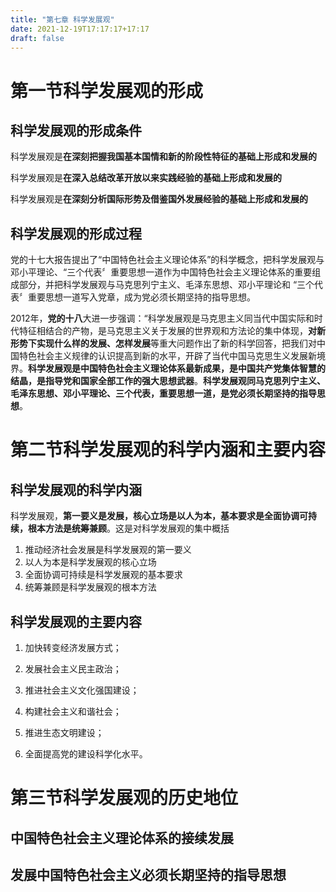 ```yaml
---
title: "第七章 科学发展观"
date: 2021-12-19T17:17:17+17:17
draft: false
---
```


<!--more-->

# 第一节科学发展观的形成

## 科学发展观的形成条件

科学发展观是**在深刻把握我国基本国情和新的阶段性特征的基础上形成和发展的**

科学发展观是**在深入总结改革开放以来实践经验的基础上形成和发展的**

科学发展观是**在深刻分析国际形势及借鉴国外发展经验的基础上形成和发展的**

## 科学发展观的形成过程

党的十七大报告提出了“中国特色社会主义理论体系”的科学概念，把科学发展观与邓小平理论、“三个代表〞重要思想一道作为中国特色社会主义理论体系的重要组成部分，并把科学发展观与马克思列宁主义、毛泽东思想、邓小平理论和 “三个代表〞重要思想一道写入党章，成为党必须长期坚持的指导思想。

2012年，**党的十八**大进一步强调：“科学发展观是马克思主义同当代中国实际和时代特征相结合的产物，是马克思主义关于发展的世界观和方法论的集中体现，**对新形势下实现什么样的发展、怎样发展**等重大问题作出了新的科学回答，把我们对中国特色社会主义规律的认识提高到新的水平，开辟了当代中国马克思生义发展新境界。**科学发展观是中国特色社会主义理论体系最新成果，是中国共产党集体智慧的结晶，是指导党和国家全部工作的强大思想武器**。**科学发展观同马克思列宁主义、毛泽东思想、邓小平理论、三个代表，重要思想一道，是党必须长期坚持的指导思想**。

# 第二节科学发展观的科学内涵和主要内容

## 科学发展观的科学内涵

科学发展观，**第一要义是发展，核心立场是以人为本，基本要求是全面协调可持续，根本方法是统筹兼顾**。这是对科学发展观的集中概括

1. 推动经济社会发展是科学发展观的第一要义
2. 以人为本是科学发展观的核心立场
3. 全面协调可持续是科学发展观的基本要求
4. 统筹兼顾是科学发展观的根本方法

## 科学发展观的主要内容

1. 加快转变经济发展方式；

2. 发展社会主义民主政治；

3. 推进社会主义文化强国建设；

4. 构建社会主义和谐社会；

5. 推进生态文明建设；

6. 全面提高党的建设科学化水平。

# 第三节科学发展观的历史地位

## 中国特色社会主义理论体系的接续发展

## 发展中国特色社会主义必须长期坚持的指导思想
